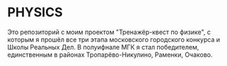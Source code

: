 # PHYSICS
Это репозиторий с моим проектом "Тренажёр-квест по физике", с которым я прошёл все три этапа московского городского конкурса и Школы Реальных Дел. В полуифнале МГК я стал победителем, единственным в районах Тропарёво-Никулино, Раменки, Очаково.
